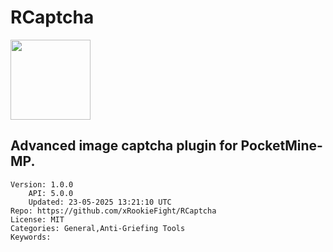 # RCaptcha
<img src="https://raw.githubusercontent.com/xRookieFight/RCaptcha/7378c0e1cda24ca6ecc8949f403247b12417134a/icon.png" width="128" height="128" />

## Advanced image captcha plugin for PocketMine-MP.
```properties
Version: 1.0.0
    API: 5.0.0
    Updated: 23-05-2025 13:21:10 UTC
Repo: https://github.com/xRookieFight/RCaptcha
License: MIT
Categories: General,Anti-Griefing Tools
Keywords: 
```